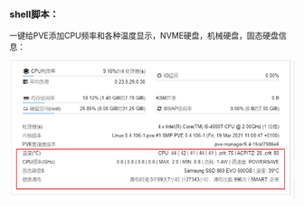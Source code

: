 ### shell脚本：
一键给PVE添加CPU频率和各种温度显示，NVME硬盘，机械硬盘，固态硬盘信息：



![image](https://github.com/7568168/PVE-manager-status/blob/main/PVE效果图.png)

